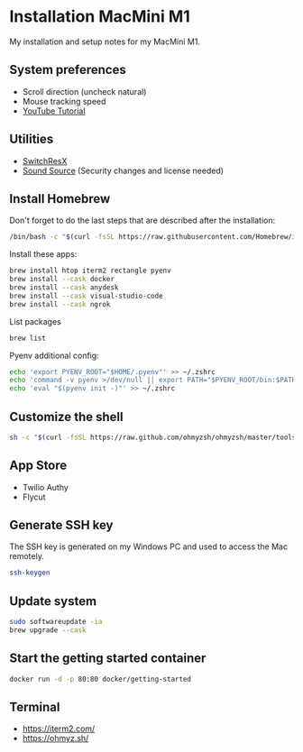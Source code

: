 # Installation MacMini M1

My installation and setup notes for my MacMini M1. 

## System preferences

- Scroll direction (uncheck natural)
- Mouse tracking speed
- [YouTube Tutorial](https://www.youtube.com/watch?v=5eSaJGSGLs0&t=285s)

## Utilities

- [SwitchResX](https://www.madrau.com)
- [Sound Source](https://rogueamoeba.com/soundsource/) (Security changes and license needed)

## Install Homebrew

Don't forget to do the last steps that are described after the installation:

```bash
/bin/bash -c "$(curl -fsSL https://raw.githubusercontent.com/Homebrew/install/HEAD/install.sh)"
```

Install these apps:

```bash
brew install htop iterm2 rectangle pyenv
brew install --cask docker
brew install --cask anydesk
brew install --cask visual-studio-code
brew install --cask ngrok
```

List packages

```bash
brew list
```

Pyenv additional config:

```bash
echo 'export PYENV_ROOT="$HOME/.pyenv"' >> ~/.zshrc
echo 'command -v pyenv >/dev/null || export PATH="$PYENV_ROOT/bin:$PATH"' >> ~/.zshrc
echo 'eval "$(pyenv init -)"' >> ~/.zshrc
```

## Customize the shell

```bash
sh -c "$(curl -fsSL https://raw.github.com/ohmyzsh/ohmyzsh/master/tools/install.sh)"
```

## App Store

- Twilio Authy
- Flycut

## Generate SSH key

The SSH key is generated on my Windows PC and used to access the Mac remotely.

```bash
ssh-keygen
```

## Update system

```bash
sudo softwareupdate -ia
brew upgrade --cask
```

## Start the getting started container

```bash
docker run -d -p 80:80 docker/getting-started
```

## Terminal

- https://iterm2.com/
- https://ohmyz.sh/
